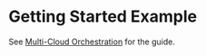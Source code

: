 # Getting Started Example

See [Multi-Cloud Orchestration](https://docs.cloudify.co/latest/trial_getting_started/examples/multi_cloud/) for the guide.
